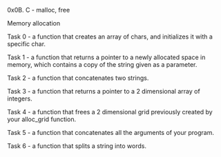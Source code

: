 0x0B. C - malloc, free

Memory allocation

Task 0 - a function that creates an array of chars, and initializes it with a specific char.

Task 1 - a function that returns a pointer to a newly allocated space in memory, which contains a copy of the string given as a parameter.

Task 2 - a function that concatenates two strings.

Task 3 - a function that returns a pointer to a 2 dimensional array of integers.

Task 4 - a function that frees a 2 dimensional grid previously created by your alloc_grid function.

Task 5 - a function that concatenates all the arguments of your program.

Task 6 - a function that splits a string into words. 
